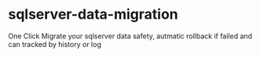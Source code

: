# sqlserver-data-migration
One Click Migrate your sqlserver data safety, autmatic rollback if failed and can tracked by history or log

